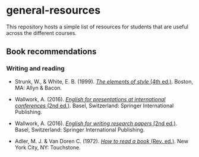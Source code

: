 # general-resources

This repository hosts a simple list of resources for students that are useful across the different courses.

## Book recommendations

### Writing and reading

* Strunk, W., & White, E. B. (1999). [*The elements of style* (4th ed.)](https://www.amazon.de/Elements-Style-B-White/dp/020530902X/ref=sr_1_1?keywords=strunk+white&qid=1554104134&s=gateway&sr=8-1). Boston, MA: Allyn & Bacon.

* Wallwork, A. (2016). [*English for presentations at international conferences* (2nd ed.)](https://www.amazon.de/Presentations-International-Conferences-Academic-Research/dp/3319263285/ref=sr_1_fkmr0_1?keywords=andy+wallwork&qid=1554104154&s=gateway&sr=8-1-fkmr0). Basel, Switzerland: Springer International Publishing.

* Wallwork, A. (2016). [*English for writing research papers* (2nd ed.)](https://www.amazon.de/English-Writing-Research-Papers-Academic/dp/B01JO334QK/ref=sr_1_fkmr0_1?keywords=andy+wallwork&qid=1554104165&s=gateway&sr=8-1-fkmr0). Basel, Switzerland: Springer International Publishing.

* Adler, M. J. & Van Doren C. (1972). [*How to read a book* (Rev. ed.)](https://www.amazon.de/How-Read-Book-Mortimer-Adler/dp/0671212095/ref=sr_1_1?keywords=how+to+read+a+book&qid=1554104187&s=gateway&sr=8-1). New York City, NY: Touchstone.
